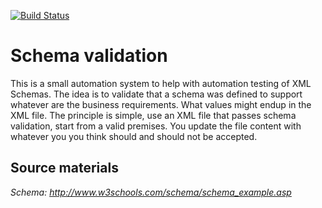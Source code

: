 [![Build Status](https://travis-ci.org/dumitruc/xmlValidation.svg?branch=master)](https://travis-ci.org/dumitruc/xmlValidation)

Schema validation
==============

This is a small automation system to help with automation testing of XML Schemas. The idea is to validate that a schema was defined to support whatever are the business requirements. What values might endup in the XML file.
The principle is simple, use an XML file that passes schema validation, start from a valid premises. You update the file content with whatever you you think should and should not be accepted.


Source materials
--------------
*Schema: http://www.w3schools.com/schema/schema_example.asp*


